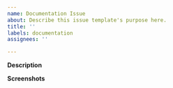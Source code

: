 ```yaml
---
name: Documentation Issue
about: Describe this issue template's purpose here.
title: ''
labels: documentation
assignees: ''

---
```


**Description**

**Screenshots**
